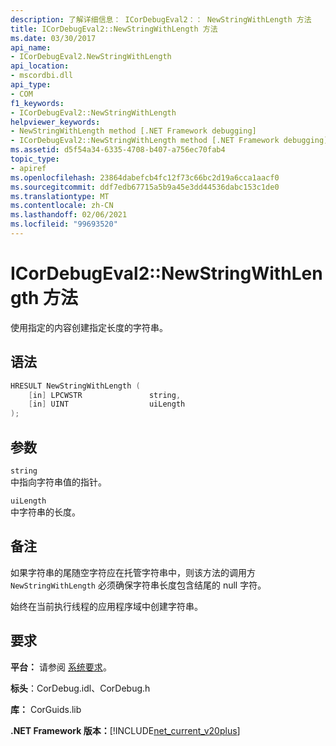 ```yaml
---
description: 了解详细信息： ICorDebugEval2：： NewStringWithLength 方法
title: ICorDebugEval2::NewStringWithLength 方法
ms.date: 03/30/2017
api_name:
- ICorDebugEval2.NewStringWithLength
api_location:
- mscordbi.dll
api_type:
- COM
f1_keywords:
- ICorDebugEval2::NewStringWithLength
helpviewer_keywords:
- NewStringWithLength method [.NET Framework debugging]
- ICorDebugEval2::NewStringWithLength method [.NET Framework debugging]
ms.assetid: d5f54a34-6335-4708-b407-a756ec70fab4
topic_type:
- apiref
ms.openlocfilehash: 23864dabefcb4fc12f73c66bc2d19a6cca1aacf0
ms.sourcegitcommit: ddf7edb67715a5b9a45e3dd44536dabc153c1de0
ms.translationtype: MT
ms.contentlocale: zh-CN
ms.lasthandoff: 02/06/2021
ms.locfileid: "99693520"
---
```

# <a name="icordebugeval2newstringwithlength-method"></a>ICorDebugEval2::NewStringWithLength 方法

使用指定的内容创建指定长度的字符串。  
  
## <a name="syntax"></a>语法  
  
```cpp  
HRESULT NewStringWithLength (  
    [in] LPCWSTR               string,  
    [in] UINT                  uiLength  
);  
```  
  
## <a name="parameters"></a>参数  

 `string`  
 中指向字符串值的指针。  
  
 `uiLength`  
 中字符串的长度。  
  
## <a name="remarks"></a>备注  

 如果字符串的尾随空字符应在托管字符串中，则该方法的调用方 `NewStringWithLength` 必须确保字符串长度包含结尾的 null 字符。  
  
 始终在当前执行线程的应用程序域中创建字符串。  
  
## <a name="requirements"></a>要求  

 **平台：** 请参阅 [系统要求](../../get-started/system-requirements.md)。  
  
 **标头**：CorDebug.idl、CorDebug.h  
  
 **库：** CorGuids.lib  
  
 **.NET Framework 版本：**[!INCLUDE[net_current_v20plus](../../../../includes/net-current-v20plus-md.md)]
